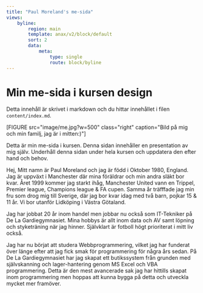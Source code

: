 ```yaml
---
title: "Paul Moreland's me-sida"
views:
    byline:
        region: main
        template: anax/v2/block/default
        sort: 2
        data:
            meta:
                type: single
                route: block/byline
---
```

Min me-sida i kursen design
=========================

Detta innehåll är skrivet i markdown och du hittar innehållet i filen `content/index.md`.

[FIGURE src="image/me.jpg?w=500" class="right" caption="Bild på mig och min familj, jag är i mitten:)"]

Detta är min me-sida i kursen. Denna sidan innehåller en presentation av mig själv. Underhåll denna sidan under hela kursen och uppdatera den efter hand och behov.

Hej, Mitt namn är Paul Moreland och jag är född i Oktober 1980, England. Jag är uppväxt i Manchester där mina föräldrar och min andra släkt bor kvar. Året 1999 kommer jag starkt ihåg, Manchester United vann en Trippel, Premier league, Champions league & FA cupen. Samma år träfffade jag min fru som drog mig till Sverige, där jag bor kvar idag med två barn, pojkar 15 & 11 år. Vi bor utanför Lidköping i Västra Götaland.

Jag har jobbat 20 år inom handel men jobbar nu också som IT-Tekniker på De La Gardiegymnasiet. Mina hobbys är allt inom data och AV samt löpning och styketräning när jag hinner. Självklart är fotboll högt prioriterat i mitt liv också.

Jag har nu börjat att studera Webbprogrammering, vilket jag har funderat över länge efter att jag fick smak för programmering för några års sedan. På De La Gardiegymnasiet har jag skapat ett butikssystem från grunden med självskanning och lager-hantering genom MS Excel och VBA programmering. Detta är den mest avancerade sak jag har hittills skapat inom programmering men hoppas att kunna bygga på detta och utveckla mycket mer framöver.

